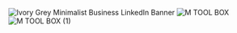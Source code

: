 ![Ivory Grey Minimalist Business LinkedIn Banner](https://user-images.githubusercontent.com/98705391/184557328-138f60e6-b562-4c33-92c2-e0c1ad1712cb.gif)
![M TOOL BOX](https://user-images.githubusercontent.com/98705391/214874694-1993212a-6354-4b61-ba8e-f46d9901fcbe.png)
![M TOOL BOX (1)](https://user-images.githubusercontent.com/98705391/178972157-514baae6-3fdb-4a5d-9535-91dd4a8d9c0b.gif)























